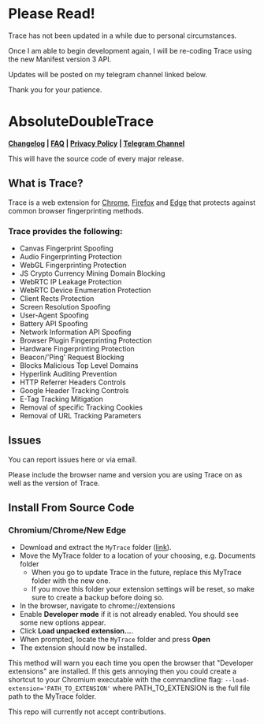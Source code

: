 # Please Read!

Trace has not been updated in a while due to personal circumstances.

Once I am able to begin development again, I will be re-coding Trace using the new Manifest version 3 API.

Updates will be posted on my telegram channel linked below.

Thank you for your patience.


# AbsoluteDoubleTrace

**[Changelog](https://absolutedouble.co.uk/trace/information.html) | [FAQ](https://absolutedouble.co.uk/trace/faq.html) | [Privacy Policy](https://absolutedouble.co.uk/trace/privacy.html) | [Telegram Channel](https://t.me/trace_extension)**

This will have the source code of every major release.

## What is Trace?
Trace is a web extension for [Chrome](https://chrome.google.com/webstore/detail/trace-online-tracking-pro/njkmjblmcfiobddjgebnoeldkjcplfjb), [Firefox](https://addons.mozilla.org/en-GB/firefox/addon/absolutedouble-trace/) and [Edge](https://microsoftedge.microsoft.com/addons/detail/fhjjfbdhmjpcdckdoglijoahcdhndeco) that protects against common browser fingerprinting methods.

### Trace provides the following:
 - Canvas Fingerprint Spoofing
 - Audio Fingerprinting Protection
 - WebGL Fingerprinting Protection
 - JS Crypto Currency Mining Domain Blocking
 - WebRTC IP Leakage Protection
 - WebRTC Device Enumeration Protection
 - Client Rects Protection
 - Screen Resolution Spoofing
 - User-Agent Spoofing
 - Battery API Spoofing
 - Network Information API Spoofing
 - Browser Plugin Fingerprinting Protection
 - Hardware Fingerprinting Protection
 - Beacon/'Ping' Request Blocking
 - Blocks Malicious Top Level Domains
 - Hyperlink Auditing Prevention
 - HTTP Referrer Headers Controls
 - Google Header Tracking Controls
 - E-Tag Tracking Mitigation
 - Removal of specific Tracking Cookies
 - Removal of URL Tracking Parameters

## Issues
You can report issues here or via email.

Please include the browser name and version you are using Trace on as well as the version of Trace.

## Install From Source Code
### Chromium/Chrome/New Edge

- Download and extract the `MyTrace` folder ([link](https://github.com/jake-cryptic/AbsoluteDoubleTrace/archive/master.zip)).
- Move the MyTrace folder to a location of your choosing, e.g. Documents folder
    - When you go to update Trace in the future, replace this MyTrace folder with the new one.
    - If you move this folder your extension settings will be reset, so make sure to create a backup before doing so.
- In the browser, navigate to chrome://extensions
- Enable **Developer mode** if it is not already enabled. You should see some new options appear.
- Click **Load unpacked extension...**.
- When prompted, locate the `MyTrace` folder and press **Open**
- The extension should now be installed.

This method will warn you each time you open the browser that "Developer extensions" are installed.
If this gets annoying then you could create a shortcut to your Chromium executable with the commandline flag:
`--load-extension='PATH_TO_EXTENSION'` where PATH_TO_EXTENSION is the full file path to the MyTrace folder.



This repo will currently not accept contributions.
